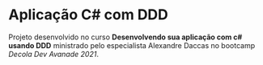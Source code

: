 #  Aplicação C# com DDD

Projeto desenvolvido no curso **Desenvolvendo sua aplicação com c# usando DDD** ministrado pelo especialista Alexandre Daccas no bootcamp *Decola Dev Avanade 2021*.
